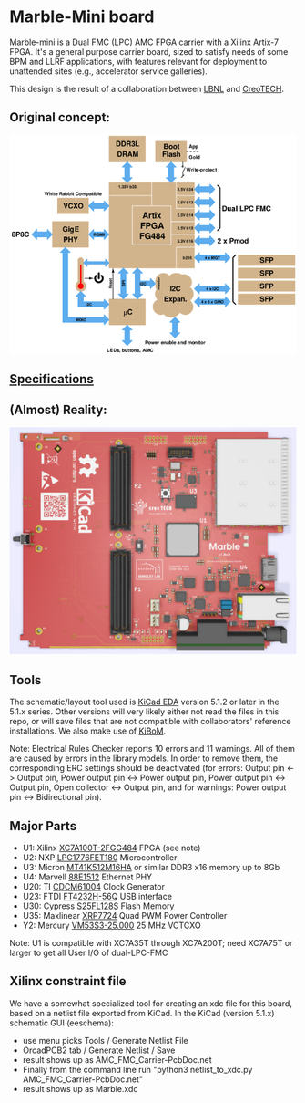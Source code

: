 # Marble-Mini board

Marble-mini is a Dual FMC (LPC) AMC FPGA carrier with a Xilinx Artix-7 FPGA. It's a general purpose carrier board, sized to satisfy needs of some BPM and LLRF applications, with features relevant for deployment to unattended sites (e.g., accelerator service galleries).

This design is the result of a collaboration between [LBNL](https://www.lbl.gov/) and [CreoTECH](http://creotech.pl/en/home/).

## Original concept:

![block diagram](block_3.png)

## [Specifications](specs.md)

## (Almost) Reality:

![layout](marble_top.png)

## Tools

The schematic/layout tool used is [KiCad EDA](http://www.kicad-pcb.org/)
version 5.1.2 or later in the 5.1.x series.
Other versions will very likely either not read the files
in this repo, or will save files that are not compatible with
collaborators' reference installations.
We also make use of [KiBoM](https://github.com/SchrodingersGat/KiBoM).

Note: Electrical Rules Checker reports 10 errors and 11 warnings. All of them are caused by errors in the library models. In order to remove them, the corresponding ERC settings should be deactivated (for errors: Output pin <-> Output pin, Power output pin <-> Power output pin, Power output pin <-> Output pin, Open collector <-> Output pin, and for warnings: Power output pin <-> Bidirectional pin).

## Major Parts

* U1: Xilinx [XC7A100T-2FGG484](https://www.xilinx.com/products/silicon-devices/fpga/artix-7.html) FPGA (see note)
* U2: NXP [LPC1776FET180](https://www.nxp.com/products/processors-and-microcontrollers/arm-based-processors-and-mcus/lpc-cortex-m-mcus/lpc1700-cortex-m3:MC_1403790745385#/) Microcontroller
* U3: Micron [MT41K512M16HA](https://www.micron.com/products/dram/ddr3-sdram/part-catalog/mt41k512m16ha-125) or similar DDR3 x16 memory up to 8Gb
* U4: Marvell [88E1512](https://www.marvell.com/documents/eoxwrbluvwybgxvagkkf/) Ethernet PHY
* U20: TI [CDCM61004](http://www.ti.com/product/CDCM61004) Clock Generator
* U23: FTDI [FT4232H-56Q](https://www.ftdichip.com/Products/ICs/FT4232H.htm) USB interface
* U30: Cypress [S25FL128S](https://www.cypress.com/documentation/datasheets/s25fl128ss25fl256s-128-mb-16-mb256-mb-32-mb-30v-spi-flash-memory) Flash Memory
* U35: Maxlinear [XRP7724](https://www.maxlinear.com/product/power-management/universal-pmics/universal-pmics/xrp7724) Quad PWM Power Controller
* Y2: Mercury [VM53S3-25.000](https://docs-apac.rs-online.com/webdocs/151c/0900766b8151cb85.pdf) 25 MHz VCTCXO

Note: U1 is compatible with XC7A35T through XC7A200T; need XC7A75T or larger
to get all User I/O of dual-LPC-FMC

## Xilinx constraint file

We have a somewhat specialized tool for creating an xdc file for this board,
based on a netlist file exported from KiCad.
In the KiCad (version 5.1.x) schematic GUI (eeschema):
* use menu picks Tools / Generate Netlist File
* OrcadPCB2 tab / Generate Netlist / Save
* result shows up as AMC_FMC_Carrier-PcbDoc.net
* Finally from the command line run "python3 netlist_to_xdc.py AMC_FMC_Carrier-PcbDoc.net"
* result shows up as Marble.xdc
